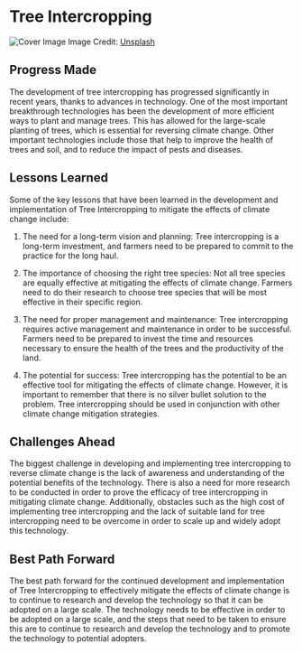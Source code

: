 # Tree Intercropping

![Cover Image](https://images.unsplash.com/reserve/bOvf94dPRxWu0u3QsPjF_tree.jpg?crop=entropy&cs=tinysrgb&fit=max&fm=jpg&ixid=Mnw0NDM1NTZ8MHwxfHNlYXJjaHwxfHxUcmVlJTIwSW50ZXJjcm9wcGluZ3xlbnwwfHx8fDE2ODMwNjI3ODA&ixlib=rb-4.0.3&q=80&w=1080)
Image Credit: [Unsplash](https://unsplash.com/pt-br/@emben)

## Progress Made

The development of tree intercropping has progressed significantly in recent years, thanks to advances in technology. One of the most important breakthrough technologies has been the development of more efficient ways to plant and manage trees. This has allowed for the large-scale planting of trees, which is essential for reversing climate change. Other important technologies include those that help to improve the health of trees and soil, and to reduce the impact of pests and diseases.

## Lessons Learned

Some of the key lessons that have been learned in the development and implementation of Tree Intercropping to mitigate the effects of climate change include:

1. The need for a long-term vision and planning: Tree intercropping is a long-term investment, and farmers need to be prepared to commit to the practice for the long haul.

2. The importance of choosing the right tree species: Not all tree species are equally effective at mitigating the effects of climate change. Farmers need to do their research to choose tree species that will be most effective in their specific region.

3. The need for proper management and maintenance: Tree intercropping requires active management and maintenance in order to be successful. Farmers need to be prepared to invest the time and resources necessary to ensure the health of the trees and the productivity of the land.

4. The potential for success: Tree intercropping has the potential to be an effective tool for mitigating the effects of climate change. However, it is important to remember that there is no silver bullet solution to the problem. Tree intercropping should be used in conjunction with other climate change mitigation strategies.

## Challenges Ahead

The biggest challenge in developing and implementing tree intercropping to reverse climate change is the lack of awareness and understanding of the potential benefits of the technology. There is also a need for more research to be conducted in order to prove the efficacy of tree intercropping in mitigating climate change. Additionally, obstacles such as the high cost of implementing tree intercropping and the lack of suitable land for tree intercropping need to be overcome in order to scale up and widely adopt this technology.

## Best Path Forward

The best path forward for the continued development and implementation of Tree Intercropping to effectively mitigate the effects of climate change is to continue to research and develop the technology so that it can be adopted on a large scale. The technology needs to be effective in order to be adopted on a large scale, and the steps that need to be taken to ensure this are to continue to research and develop the technology and to promote the technology to potential adopters.
